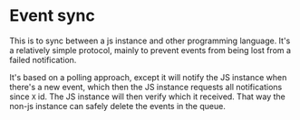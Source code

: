 # Event sync
This is to sync between a js instance and other programming language. It's a relatively simple protocol, mainly to prevent
events from being lost from a failed notification.

It's based on a polling approach, except it will notify the JS instance when there's a new event, which then the JS instance requests
all notifications since `X` id. The JS instance will then verify which it received. That way the non-js instance can safely delete
the events in the queue.